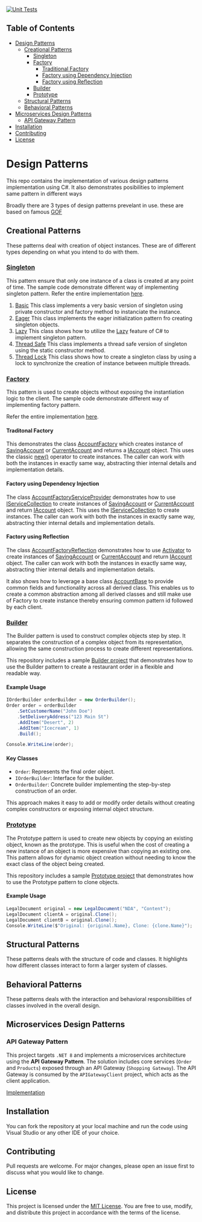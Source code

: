 [![Unit Tests](https://github.com/pravinchandankhede/designpatterns/actions/workflows/dotnet.yml/badge.svg)](https://github.com/pravinchandankhede/designpatterns/actions/workflows/dotnet.yml)

## Table of Contents

- [Design Patterns](#design-patterns)
  - [Creational Patterns](#creational-patterns)
    - [Singleton](#singleton)
    - [Factory](#factory)
      - [Traditional Factory](#traditonal-factory)
      - [Factory using Dependency Injection](#factory-using-dependency-injection)
      - [Factory using Reflection](#factory-using-reflection)
    - [Builder](#builder)
    - [Prototype](#prototype)
  - [Structural Patterns](#structural-patterns)
  - [Behavioral Patterns](#behavioral-patterns)
- [Microservices Design Patterns](#microservices-design-patterns)
  - [API Gateway Pattern](#api-gateway-pattern)
- [Installation](#installation)
- [Contributing](#contributing)
- [License](#license)

# Design Patterns

This repo contains the implementation of various design patterns implementation using C#. It also demonstrates posibilities to implement same pattern in different ways

Broadly there are 3 types of design patterns prevelant in use. these are based on famous [GOF](https://en.wikipedia.org/wiki/Design_Patterns)

## Creational Patterns
These patterns deal with creation of object instances. These are of different types depending on what you intend to do with them. 

### [Singleton](https://en.wikipedia.org/wiki/Singleton_pattern)
This pattern ensure that only one instance of a class is created at any point of time. The sample code demonstrate different way of implementing singleton pattern.
Refer the entire implementation [here](https://github.com/pravinchandankhede/designpatterns/tree/main/src/creational/Singleton).

1. [Basic](https://github.com/pravinchandankhede/designpatterns/blob/main/src/creational/Singleton/Basic.cs) This class implements a very basic version of singleton using private constructor and factory method to instanciate the instance.
2. [Eager](https://github.com/pravinchandankhede/designpatterns/blob/main/src/creational/Singleton/EagerSingleton.cs) This class implements the eager initialization pattern fro creating singleton objects.
3. [Lazy](https://github.com/pravinchandankhede/designpatterns/blob/main/src/creational/Singleton/LazySingleton.cs) This class shows how to utilize the [Lazy<T>](https://learn.microsoft.com/en-us/dotnet/api/system.lazy-1?view=net-9.0) feature of C# to implement singleton pattern.
4. [Thread Safe](https://github.com/pravinchandankhede/designpatterns/blob/main/src/creational/Singleton/ThreadSafeSingleton.cs) This class implements a thread safe version of singleton using the static constructor method.
5. [Thread Lock](https://github.com/pravinchandankhede/designpatterns/blob/main/src/creational/Singleton/ThreadLockSingleton.cs) This class shows how to create a singleton class by using a lock to synchronize the creation of instance between multiple threads.

### [Factory](https://en.wikipedia.org/wiki/Factory_method_pattern)
This pattern is used to create objects without exposing the instantiation logic to the client. The sample code demonstrate different way of implementing factory pattern.

Refer the entire implementation [here](https://github.com/pravinchandankhede/designpatterns/tree/main/src/creational/FactoryMethod).

#### Traditonal Factory
This demonstrates the class [AccountFactory](https://github.com/pravinchandankhede/designpatterns/blob/main/src/creational/FactoryMethod/AccountFactory/AccountFactory.cs) which creates instance of [SavingAccount](https://github.com/pravinchandankhede/designpatterns/blob/main/src/creational/FactoryMethod/Account/SavingAccount.cs) or [CurrentAccount](https://github.com/pravinchandankhede/designpatterns/blob/main/src/creational/FactoryMethod/Account/CurrentAccount.cs) and returns a [IAccount](https://github.com/pravinchandankhede/designpatterns/blob/main/src/creational/FactoryMethod/Account/IAccount.cs) object. This uses the classic [new()](https://learn.microsoft.com/en-us/dotnet/csharp/language-reference/operators/new-operator) operator to create instances. The caller can work with both the instances in exactly same way, abstracting thier internal details and implementation details.

#### Factory using Dependency Injection
The class [AccountFactoryServiceProvider](https://github.com/pravinchandankhede/designpatterns/blob/main/src/creational/FactoryMethod/AccountFactory/AccountFactoryServiceProvider.cs) demonstrates how to use [IServiceCollection](https://learn.microsoft.com/en-us/dotnet/api/system.iserviceprovider?view=net-9.0) to create instances of [SavingAccount](https://github.com/pravinchandankhede/designpatterns/blob/main/src/creational/FactoryMethod/Account/SavingAccount.cs) or [CurrentAccount](https://github.com/pravinchandankhede/designpatterns/blob/main/src/creational/FactoryMethod/Account/CurrentAccount.cs) and return [IAccount](https://github.com/pravinchandankhede/designpatterns/blob/main/src/creational/FactoryMethod/Account/IAccount.cs) object. This uses the [IServiceCollection](https://learn.microsoft.com/en-us/dotnet/api/microsoft.extensions.dependencyinjection.iservicecollection?view=dotnet-plat-ext-5.0) to create instances. The caller can work with both the instances in exactly same way, abstracting thier internal details and implementation details.

#### Factory using Reflection
The class [AccountFactoryReflection](https://github.com/pravinchandankhede/designpatterns/blob/main/src/creational/FactoryMethod/AccountFactory/AccountFactoryReflection.cs) demonstrates how to use [Activator](https://learn.microsoft.com/en-us/dotnet/api/system.activator?view=net-9.0) to create instances of [SavingAccount](https://github.com/pravinchandankhede/designpatterns/blob/main/src/creational/FactoryMethod/Account/SavingAccount.cs) or [CurrentAccount](https://github.com/pravinchandankhede/designpatterns/blob/main/src/creational/FactoryMethod/Account/CurrentAccount.cs) and return [IAccount](https://github.com/pravinchandankhede/designpatterns/blob/main/src/creational/FactoryMethod/Account/IAccount.cs) object. The caller can work with both the instances in exactly same way, abstracting thier internal details and implementation details.

It also shows how to leverage a base class [AccountBase](https://github.com/pravinchandankhede/designpatterns/blob/main/src/creational/FactoryMethod/AccountFactory/AccountBase.cs) to provide common fields and functionality across all derived class. This enables us to create a common abstraction among all derived classes and still make use of Factory to create instance thereby ensuring common pattern id followed by each client.

### [Builder](https://en.wikipedia.org/wiki/Builder_pattern)
The Builder pattern is used to construct complex objects step by step. It separates the construction of a complex object from its representation, allowing the same construction process to create different representations.

This repository includes a sample [Builder project](src/creational/Builder/) that demonstrates how to use the Builder pattern to create a restaurant order in a flexible and readable way.

#### Example Usage

```csharp
IOrderBuilder orderBuilder = new OrderBuilder();
Order order = orderBuilder
    .SetCustomerName("John Doe")
    .SetDeliveryAddress("123 Main St")
    .AddItem("Desert", 2)
    .AddItem("Icecream", 1)
    .Build();

Console.WriteLine(order);
```

#### Key Classes
- `Order`: Represents the final order object.
- `IOrderBuilder`: Interface for the builder.
- `OrderBuilder`: Concrete builder implementing the step-by-step construction of an order.

This approach makes it easy to add or modify order details without creating complex constructors or exposing internal object structure.

### [Prototype](https://en.wikipedia.org/wiki/Prototype_pattern)
The Prototype pattern is used to create new objects by copying an existing object, known as the prototype. This is useful when the cost of creating a new instance of an object is more expensive than copying an existing one. This pattern allows for dynamic object creation without needing to know the exact class of the object being created.

This repository includes a sample [Prototype project](src/creational/Prototype/) that demonstrates how to use the Prototype pattern to clone objects.
#### Example Usage

```csharp
LegalDocument original = new LegalDocument("NDA", "Content");
LegalDocument clientA = original.Clone();
LegalDocument clientB = original.Clone();
Console.WriteLine($"Original: {original.Name}, Clone: {clone.Name}");
```


## Structural Patterns
These patterns deals with the structure of code and classes. It highlights how different classes interact to form a larger system of classes.

## Behavioral Patterns
These patterns deals with the interaction and behavioral responsibilities of classes involved in the overall design.

## Microservices Design Patterns

### API Gateway Pattern
This project targets `.NET 8` and implements a microservices architecture using the **API Gateway Pattern**. The solution includes core services (`Order` and `Products`) exposed through an API Gateway (`Shopping Gateway`). The API Gateway is consumed by the `APIGatewayClient` project, which acts as the client application.

[Implementation](https://github.com/pravinchandankhede/designpatterns/tree/main/src/microservices/APIGateway)

## Installation
You can fork the repository at your local machine and run the code using Visual Studio or any other IDE of your choice.

## Contributing
Pull requests are welcome. For major changes, please open an issue first to discuss what you would like to change.


## License

This project is licensed under the [MIT License](https://github.com/pravinchandankhede/designpatterns/blob/main/LICENSE). You are free to use, modify, and distribute this project in accordance with the terms of the license.
